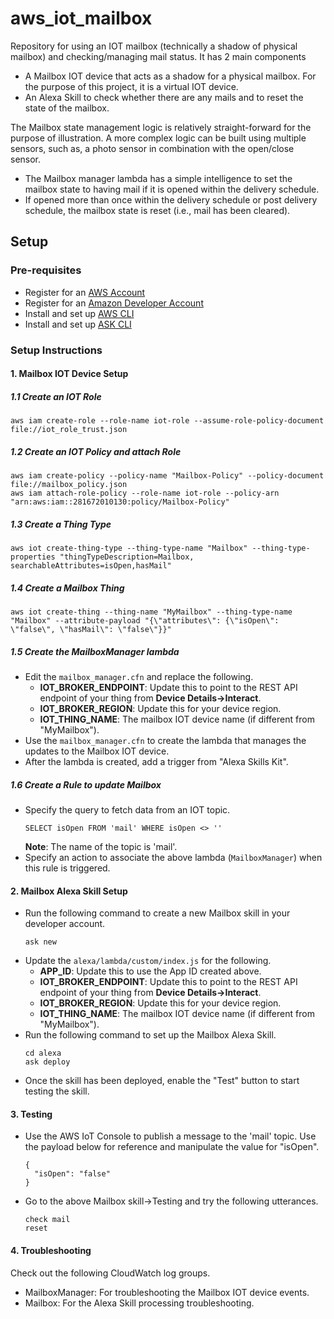 # aws_iot_mailbox
Repository for using an IOT mailbox (technically a shadow of physical mailbox) and checking/managing mail status. It has 2 main components
- A Mailbox IOT device that acts as a shadow for a physical mailbox. For the purpose of this project, it is a virtual IOT device.
- An Alexa Skill to check whether there are any mails and to reset the state of the mailbox.

The Mailbox state management logic is relatively straight-forward for the purpose of illustration. A more complex logic can be built using multiple sensors,
such as, a photo sensor in combination with the open/close sensor.
- The Mailbox manager lambda has a simple intelligence to set the mailbox state to having mail if it is opened within the delivery schedule.
- If opened more than once within the delivery schedule or post delivery schedule, the mailbox state is reset (i.e., mail has been cleared). 

## Setup

### Pre-requisites
- Register for an [AWS Account](https://aws.amazon.com/)
- Register for an [Amazon Developer Account](https://developer.amazon.com/)
- Install and set up [AWS CLI](http://docs.aws.amazon.com/lambda/latest/dg/setup-awscli.html)
- Install and set up [ASK CLI](https://developer.amazon.com/docs/smapi/quick-start-alexa-skills-kit-command-line-interface.html)


### Setup Instructions
#### 1. Mailbox IOT Device Setup

##### 1.1 Create an IOT Role
```
aws iam create-role --role-name iot-role --assume-role-policy-document file://iot_role_trust.json
```

##### 1.2 Create an IOT Policy and attach Role
```
aws iam create-policy --policy-name "Mailbox-Policy" --policy-document file://mailbox_policy.json
aws iam attach-role-policy --role-name iot-role --policy-arn "arn:aws:iam::281672010130:policy/Mailbox-Policy"
```

##### 1.3 Create a Thing Type
```
aws iot create-thing-type --thing-type-name "Mailbox" --thing-type-properties "thingTypeDescription=Mailbox, searchableAttributes=isOpen,hasMail"
```

##### 1.4 Create a Mailbox Thing
```
aws iot create-thing --thing-name "MyMailbox" --thing-type-name "Mailbox" --attribute-payload "{\"attributes\": {\"isOpen\": \"false\", \"hasMail\": \"false\"}}"
```

##### 1.5 Create the MailboxManager lambda

- Edit the ```mailbox_manager.cfn``` and replace the following.
  - **IOT_BROKER_ENDPOINT**: Update this to point to the REST API endpoint of your thing from **Device Details->Interact**.
  - **IOT_BROKER_REGION**: Update this for your device region.
  - **IOT_THING_NAME**: The mailbox IOT device name (if different from "MyMailbox").
- Use the ```mailbox_manager.cfn``` to create the lambda that manages the updates to the Mailbox IOT device.
- After the lambda is created, add a trigger from "Alexa Skills Kit". 

##### 1.6 Create a Rule to update Mailbox

- Specify the query to fetch data from an IOT topic.
  ```
  SELECT isOpen FROM 'mail' WHERE isOpen <> ''
  ```
  __Note__: The name of the topic is 'mail'.
- Specify an action to associate the above lambda (```MailboxManager```) when this rule is triggered.


#### 2. Mailbox Alexa Skill Setup

- Run the following command to create a new Mailbox skill in your developer account.
  ```
  ask new
  ```
- Update the ```alexa/lambda/custom/index.js``` for the following.
  - **APP_ID**: Update this to use the App ID created above.
  - **IOT_BROKER_ENDPOINT**: Update this to point to the REST API endpoint of your thing from **Device Details->Interact**.
  - **IOT_BROKER_REGION**: Update this for your device region.
  - **IOT_THING_NAME**: The mailbox IOT device name (if different from "MyMailbox").
- Run the following command to set up the Mailbox Alexa Skill.
  ```
  cd alexa
  ask deploy
  ```
- Once the skill has been deployed, enable the "Test" button to start testing the skill.


#### 3. Testing

- Use the AWS IoT Console to publish a message to the 'mail' topic. Use the payload below for reference and manipulate the value for "isOpen".
  ```
  {
    "isOpen": "false"
  }
  ```
- Go to the above Mailbox skill->Testing and try the following utterances.
  ```
  check mail
  reset
  ```

#### 4. Troubleshooting

Check out the following CloudWatch log groups.

- MailboxManager: For troubleshooting the Mailbox IOT device events.
- Mailbox: For the Alexa Skill processing troubleshooting.